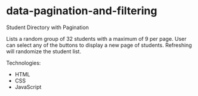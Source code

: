 # data-pagination-and-filtering

Student Directory with Pagination

Lists a random group of 32 students with a maximum of 9 per page. User can select any of the buttons to display a new page of students. Refreshing will randomize the student list.

Technologies:
- HTML
- CSS
- JavaScript
